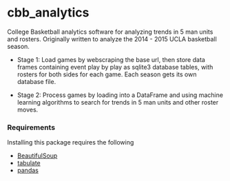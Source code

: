cbb_analytics
=============

College Basketball analytics software for analyzing trends in 5 man units and rosters. Originally written to analyze the 2014 - 2015 UCLA basketball season.

* Stage 1: Load games by webscraping the base url, then store data frames containing event play by play as sqlite3 database tables, with rosters for both sides for each game. Each season gets its own database file.

* Stage 2: Process games by loading into a DataFrame and using machine learning algorithms to search for trends in 5 man units and other roster moves.

### Requirements

Installing this package requires the following 

* [BeautifulSoup](http://www.crummy.com/software/BeautifulSoup/)
* [tabulate](https://pypi.python.org/pypi/tabulate)
* [pandas](http://pandas.pydata.org)


